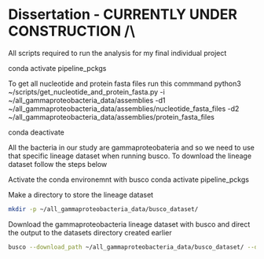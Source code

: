 # Dissertation - CURRENTLY UNDER CONSTRUCTION /\
All scripts required to run the analysis for my final individual project

conda activate pipeline_pckgs

To get all nucleotide and protein fasta files run this commmand
python3 ~/scripts/get_nucleotide_and_protein_fasta.py -i ~/all_gammaproteobacteria_data/assemblies -d1 ~/all_gammaproteobacteria_data/assemblies/nucleotide_fasta_files -d2 ~/all_gammaproteobacteria_data/assemblies/protein_fasta_files

conda deactivate 



All the bacteria in our study are gammaproteobateria and so we need to use that specific lineage dataset when running busco. To download the lineage dataset follow the steps below

Activate the conda environemnt with busco 
conda activate pipeline_pckgs

Make a directory to store the lineage dataset 
```bash
mkdir -p ~/all_gammaproteobacteria_data/busco_dataset/
```

Download the gammaproteobacteria lineage dataset with busco and direct the output to the datasets directory created earlier
```bash
busco --download_path ~/all_gammaproteobacteria_data/busco_dataset/ --download gammaproteobacteria_odb10
```
